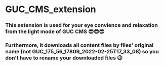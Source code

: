 # GUC_CMS_extension

### This extension is used for your eye convience and relaxation from the light mode of GUC CMS 😎😎😎
### Furthermore, it downloads all content files by files' original name (not GUC_175_56_17809_2022-02-25T17_33_08) so you don't have to rename your downloaded files 😉
